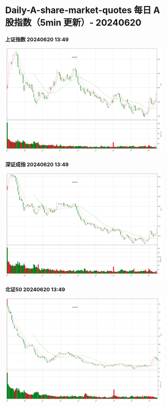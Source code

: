 
# Daily-A-share-market-quotes 每日 A 股指数（5min 更新）- 20240620

### 上证指数 20240620 13:49
![](./fig/2024/6/20240620-sh000001.png)

### 深证成指 20240620 13:49
![](./fig/2024/6/20240620-sz399001.png)

### 北证50 20240620 13:49
![](./fig/2024/6/20240620-bj899050.png)
